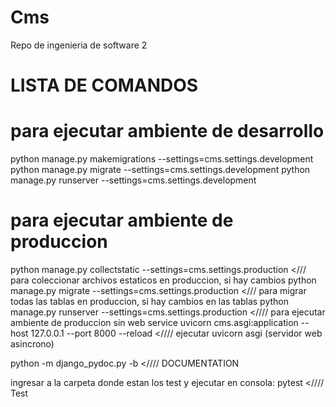 # Cms
Repo de ingenieria de software 2


# LISTA DE COMANDOS  

# para ejecutar ambiente de desarrollo

python manage.py makemigrations --settings=cms.settings.development 
python manage.py migrate --settings=cms.settings.development 
python manage.py runserver --settings=cms.settings.development 

# para ejecutar ambiente de produccion
python manage.py collectstatic --settings=cms.settings.production </// para coleccionar archivos estaticos en produccion, si hay cambios
python manage.py migrate --settings=cms.settings.production </// para migrar todas las tablas en produccion, si hay cambios en las tablas
python manage.py runserver --settings=cms.settings.production  <//// para ejecutar ambiente de produccion sin web service
uvicorn cms.asgi:application --host 127.0.0.1 --port 8000 --reload <//// ejecutar uvicorn asgi (servidor web asincrono)


python -m django_pydoc.py -b <////  DOCUMENTATION

ingresar a la carpeta donde estan los test y ejecutar en consola: pytest <////  Test
